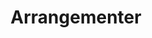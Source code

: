 ---
locale: "nb-NO" # In  header in html, for search engines etc
aliases: [ "posts", "articles", "blog", "showcase", "docs" ]
title: "Arrangementer"      # first header on the page
# author = "author"
description: "Kommende og tidligere arrangementer for Ditio linjeforening ved institutt IT på OsloMet" # In  header in html, for search engines etc.
tags: [ "index" ]
---